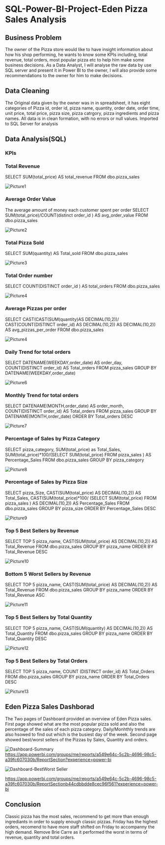 # SQL-Power-BI-Project-Eden Pizza Sales Analysis 

## Business Problem
The owner of the Pizza store would like to have insight information about how his shop performing, he wants to know some KPIs including, total revenue, total orders, most popular pizza etc to help him make some business decisions. As a Data Analyst, I will analyse the raw data by use SQL server and present it in Power BI to the owner, I will also provide some recommendations to the owner for him to make decisions.

## Data Cleaning 
The Original data given by the owner was in in spreadsheet, it has eight categories of Pizza id, order id, pizza name, quantity, order date, order time, unit price, total price, pizza size, pizza catrgory, pizza ingredients and pizza names. All data is in clean formation, with no errors or null values. Imported to SQL Server for analysis

## Data Analysis(SQL)
### KPIs 
### Total Revenue
SELECT SUM(total_price) AS total_revenue
FROM dbo.pizza_sales

![Picture1](https://github.com/dandai509/SQL-Power-BI-Project/assets/106848444/d4271474-783d-4256-a467-6ac53d7ca477)

### Average Order Value 
The average amount of money each customer spent per order 
SELECT SUM(total_price)/COUNT(distinct order_id ) AS avg_order_value
FROM dbo.pizza_sales

![Picture2](https://github.com/dandai509/SQL-Power-BI-Project/assets/106848444/56edfc99-6740-4c99-ba1c-b3d069bf54bd)

### Total Pizza Sold
SELECT SUM(quantity) AS Total_sold
FROM dbo.pizza_sales

![Picture3](https://github.com/dandai509/SQL-Power-BI-Project/assets/106848444/72c29898-421f-4d73-b651-7d358d07d6ef)

### Total Order number
SELECT COUNT(DISTINCT order_id ) AS total_orders
FROM dbo.pizza_sales

![Picture4](https://github.com/dandai509/SQL-Power-BI-Project/assets/106848444/23fce99d-b45a-49dd-bd16-c1f1a04246ca)

### Average Pizzas per order
SELECT CAST(CAST(SUM(quantity)AS DECIMAL(10,2))/
CAST(COUNT(DISTINCT order_id) AS DECIMAL(10,2)) AS DECIMAL(10,2)) AS avg_pizzas_per_order 
FROM dbo.pizza_sales

![Picture4](https://github.com/dandai509/SQL-Power-BI-Project/assets/106848444/d670d2ee-a627-464a-a8c0-1da19e3dcf9f)

### Daily Trend for total orders
SELECT DATENAME(WEEKDAY,order_date) AS order_day,
COUNT(DISTINCT order_id) AS Total_orders
FROM pizza_sales
GROUP BY DATENAME(WEEKDAY,order_date)

![Picture6](https://github.com/dandai509/SQL-Power-BI-Project/assets/106848444/d0443297-b8ae-4a37-b894-b5c6b8808f9b)

### Monthly Trend for total orders
SELECT DATENAME(MONTH,order_date) AS order_month,
COUNT(DISTINCT order_id) AS Total_orders
FROM pizza_sales
GROUP BY DATENAME(MONTH,order_date)
ORDER BY Total_orders DESC

![Picture7](https://github.com/dandai509/SQL-Power-BI-Project/assets/106848444/36eca094-27d9-4d90-b828-cee5c29d8636)

### Percentage of Sales by Pizza Category
SELECT pizza_category, SUM(total_price) as Total_Sales, SUM(total_price)*100/(SELECT SUM(total_price) FROM pizza_sales ) AS Percentage_Sales
FROM dbo.pizza_sales
GROUP BY pizza_category

![Picture8](https://github.com/dandai509/SQL-Power-BI-Project/assets/106848444/615bb03a-0114-488b-81d2-ae3740d558c5)

### Percentage of Sales by Pizza Size
SELECT pizza_Size, CAST(SUM(total_price) AS DECIMAL(10,2)) AS Total_Sales, CAST(SUM(total_price)*100/
(SELECT SUM(total_price) FROM pizza_sales ) AS DECIMAL(10,2)) AS Percentage_Sales
FROM dbo.pizza_sales
GROUP BY pizza_size
ORDER BY Percentage_Sales DESC

![Picture9](https://github.com/dandai509/SQL-Power-BI-Project/assets/106848444/1afb4407-b007-4334-bdc5-59265debe5fb)

### Top 5 Best Sellers by Revenue
SELECT TOP 5 pizza_name, CAST(SUM(total_price) AS DECIMAL(10,2)) AS Total_Revenue
FROM dbo.pizza_sales
GROUP BY pizza_name
ORDER BY Total_Revenue DESC

![Picture10](https://github.com/dandai509/SQL-Power-BI-Project/assets/106848444/b27a1f6f-8508-4ff6-8490-933a891a6259)

### Bottom 5 Worst Sellers by Revenue
SELECT TOP 5 pizza_name, CAST(SUM(total_price) AS DECIMAL(10,2)) AS Total_Revenue
FROM dbo.pizza_sales
GROUP BY pizza_name
ORDER BY Total_Revenue ASC

![Picture11](https://github.com/dandai509/SQL-Power-BI-Project/assets/106848444/001dd176-4873-4d32-9131-334670fead75)

### Top 5 Best Sellers by Total Quantity
SELECT TOP 5 pizza_name, CAST(SUM(quantity) AS DECIMAL(10,2)) AS Total_Quantity
FROM dbo.pizza_sales
GROUP BY pizza_name
ORDER BY Total_Quantity DESC

![Picture12](https://github.com/dandai509/SQL-Power-BI-Project/assets/106848444/fcc7a14a-3cab-41f0-85e9-d1d51911ba14)

### Top 5 Best Sellers by Total Orders
SELECT TOP 5 pizza_name, COUNT (DISTINCT order_id) AS Total_Orders
FROM dbo.pizza_sales
GROUP BY pizza_name
ORDER BY Total_Orders DESC

![Picture13](https://github.com/dandai509/SQL-Power-BI-Project/assets/106848444/1ca48de6-6f3f-4f92-9b0d-175064aec016)

## Eden Pizza Sales Dashborad 

The Two pages of Dashboard provided an overview of Eden Pizza sales. First page showed what are the most popular pizza sold and also the percentage of the sales of each pizza category. Daily/Monhthly trends are also hsowed to find out which is the busiest day of the week. Second page showed best/worst sellers of the Pizzas by Sales, Quantity and orders.

![Dashboard-Summary](https://github.com/dandai509/SQL-Power-BI-Project/assets/106848444/aded3d66-a2f7-4eef-9dd3-42a24670ec3c)
https://app.powerbi.com/groups/me/reports/a549e64c-5c2b-4696-98c5-a39fc607030b/ReportSection?experience=power-bi

![Dashboard-BestWorst Seller](https://github.com/dandai509/SQL-Power-BI-Project/assets/106848444/420a0113-119d-4a9c-934e-7cc4d6c062f5)

https://app.powerbi.com/groups/me/reports/a549e64c-5c2b-4696-98c5-a39fc607030b/ReportSectionb44cdbbdde8cec96f561?experience=power-bi

## Conclusion 

Classic pizza has the most sales, recommend to get more than enough ingrediants in order to supply enough classic pizzas. Friday has the highest orders, recomend to have more staff shifted on Friday to accompanny the high demand. Remove Brie Carre as it performed the worst in terms of revenue, quantity and total orders. 




